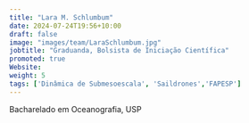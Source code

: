 ```yaml
---
title: "Lara M. Schlumbum"
date: 2024-07-24T19:56+10:00
draft: false
image: "images/team/LaraSchlumbum.jpg"
jobtitle: "Graduanda, Bolsista de Iniciação Científica"
promoted: true
Website: 
weight: 5
tags: ['Dinâmica de Submesoescala', 'Saildrones','FAPESP']
---
```



Bacharelado em Oceanografia, USP                                          